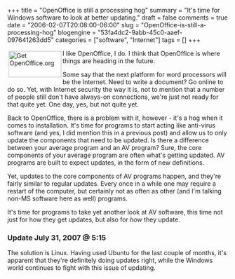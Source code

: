 +++
title = "OpenOffice is still a processing hog"
summary = "It's time for Windows software to look at better updating."
draft = false
comments = true
date = "2006-02-07T20:08:00-06:00"
slug = "OpenOffice-is-still-a-processing-hog"
blogengine = "53fa4dc2-9abb-45c0-aaef-097641263dd5"
categories = ["software", "Internet"]
tags = []
+++

<p>
<a href="http://www.openoffice.org"><img style="border: 0px none ; padding: 3px; width: 120px; height: 60px; float: left" src="http://marketing.openoffice.org/art/galleries/marketing/web_buttons/nicu/120x60_5.png" alt="Get OpenOffice.org" title="Get OpenOffice.org" /></a> I like OpenOffice, I do.  I think that OpenOffice is where things are heading in the future.<!--more-->
</p>
<p>
Some say that the next platform for word processors will be the Internet.  Need to write a document?  Go online to do so.  Yet, with Internet security the way it is, not to mention that a number of people still don&#39;t have always-on connections, we&#39;re just not ready for that quite yet.  One day, yes, but not quite yet.<!--adsense-->
</p>
<p>
Back to OpenOffice, there is a problem with it, however - it&#39;s a hog when it comes to installation.  It&#39;s time for programs to start acting like anti-virus software (and yes, I did mention this in a previous post) and allow us to only update the components that need to be updated.  Is there a difference between your average program and an AV program?  Sure, the core components of your average program are often what&#39;s getting updated.  AV programs are built to expect updates, in the form of new definitions.
</p>
<p>
Yet, updates to the core components of AV programs happen, and they&#39;re fairly similar to regular updates.  Every once in a while one may require a restart of the computer, but certainly not as often as other (and I&#39;m talking non-MS software here as well) programs.
</p>
<p>
It&#39;s time for programs to take yet another look at AV software, this time not just for how they get updates, but also for <em>how</em> they update.
</p>
<h3>Update July 31, 2007 @ 5:15<br />
</h3>
<p>
The solution is Linux. Having used Ubuntu for the last couple of months, it&#39;s apparent that they&#39;re definitely doing updates right, while the Windows world continues to fight with this issue of updating. 
</p>

